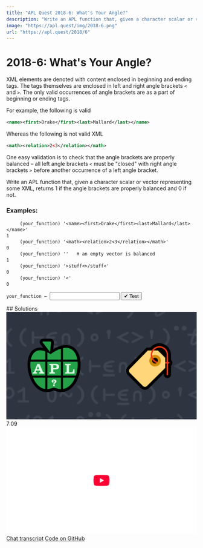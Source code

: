 ```yaml
---
title: "APL Quest 2018-6: What's Your Angle?"
description: "Write an APL function that, given a character scalar or vector representing some XML, returns 1 if the angle brackets are properly balanced and 0 if not."
image: "https://apl.quest/img/2018-6.png"
url: "https://apl.quest/2018/6"
---
```


# <span class=s>2018-</span>6: What's Your Angle?

XML elements are denoted with content enclosed in beginning and ending tags. The tags themselves are enclosed in left and right angle brackets `<`  and `>`. The only valid occurrences of angle brackets are as a part of beginning or ending tags.

For example, the following is valid  
```XML
<name><first>Drake</first><last>Mallard</last></name>
```

Whereas the following is not valid XML  
```XML
<math><relation>2<3</relation></math>
```

One easy validation is to check that the angle brackets are properly balanced – all left angle brackets `<` must be "closed" with right angle brackets `>` before another occurrence of a left angle bracket. 

Write an APL function that, given a character scalar or vector representing some XML, returns 1 if the angle brackets are properly balanced and 0 if not.

### Examples:

```APL
     (your_function) '<name><first>Drake</first><last>Mallard</last></name>' 
1
     (your_function) '<math><relation>2<3</relation></math>' 
0
     (your_function) ''   ⍝ an empty vector is balanced
1
     (your_function) '>stuff<>/stuff<' 
0
     (your_function) '<' 
0 
```
<div class="pdiv">
  <code onclick="p_Input.focus()">your_function ← </code><input id="p_Input" autocomplete="off" spellcheck="false" oninput="this.parentElement.querySelector`button`.disabled=false;localStorage.setItem(window.location.pathname,this.value)" onkeypress="subm(event)">
  <button onclick="alert$.next`Testing…`;submitSolution`p`" class="md-button md-button--primary">&#x2714; Test</button>
</div>
<p id="p_Output"></p>
## Solutions
<div onclick="play(this)" title="Video on YouTube" class="yt">
<img class="md-header--shadow" alt="Video Thumbnail" src="../../img/2018-6.png">
<time>7:09</time>
<img alt="YouTube" src="../../img/yt-big.png">
</div>
<a href="https://chat.stackexchange.com/transcript/52405?m=63056863#63056863" target="_blank" class="md-button md-button--primary">Chat transcript</a>
<a href="https://github.com/abrudz/apl_quest/tree/main/2018/6.apl" target="_blank" class="md-button md-button--primary right">Code on GitHub</a>

<script>
    testCases={"a":["'<name><first>Drake</first><last>Mallard</last></name>'","'<math><relation>2<3</relation></math>'","'>stuff<>/stuff<'","'<'","'<><><><><><><><>'"],"b":["''","'<name<>first>'","'>name><first<'","'<><name><><first><>'","'><'","'name<first>Drake</first><last>Mallard</last>/name'"],"f":"((⊢≡≠⍀⍤=⍨)⊢⍷∩)∘'<>'"}
    p_Input.value=localStorage.getItem(window.location.pathname)
    play=e=>e.outerHTML=`<iframe class="md-header--shadow" src="https://www.youtube.com/embed/3ivJvycE0Tk?list=PLYKQVqyrAEj9wDIUyLDGtDAFTKY38BUMN&autoplay=1" title="<span class=s>2018-</span>6: What's Your Angle? (APL Quest 2018-6)" frameborder="0" allow="accelerometer; autoplay; clipboard-write; encrypted-media; gyroscope; picture-in-picture; web-share" referrerpolicy="strict-origin-when-cross-origin" allowfullscreen></iframe>`
</script>
